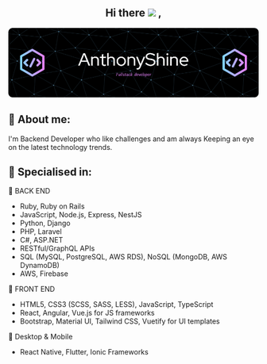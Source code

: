 <h2 align="center">
  Hi there <img src="https://media.giphy.com/media/hvRJCLFzcasrR4ia7z/giphy.gif" width="28"> ,
</h2>

![Header](./github-header-image.png)

## 🧑 About me:

<p>
I'm Backend Developer who like challenges and am always Keeping an eye on the latest technology trends.
</p>

<h2>🥇 Specialised in:</h2>
<p>🎁  BACK END</p>
<ul>
	<li>Ruby, Ruby on Rails</li>
	<li>JavaScript, Node.js, Express, NestJS</li>
	<li>Python, Django</li>
	<li>PHP, Laravel</li>
	<li>C#, ASP.NET</li>
	<li>RESTful/GraphQL APIs</li>
	<li>SQL (MySQL, PostgreSQL, AWS RDS), NoSQL (MongoDB, AWS DynamoDB)</li>
	<li>AWS, Firebase</li>
</ul>

<p>🎁  FRONT END</p>
<ul>
	<li>HTML5, CSS3 (SCSS, SASS, LESS), JavaScript, TypeScript</li>
	<li>React, Angular, Vue.js for JS frameworks</li>
	<li>Bootstrap, Material UI, Tailwind CSS, Vuetify for UI templates</li>
</ul>

<p>🎁 Desktop & Mobile</p>
<ul>
	<li>React Native, Flutter, Ionic Frameworks</li>
</ul>
<p>
<br>
